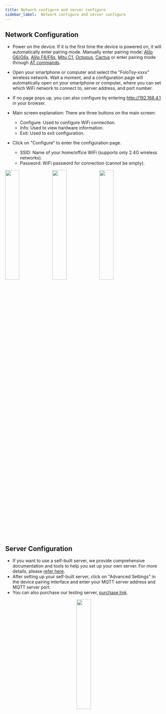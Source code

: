 ```yaml
---
title: Network configure and server configure
sidebar_label:  Network configure and server configure
---
```


## Network Configuration

- Power on the device. If it is the first time the device is powered on, it will automatically enter pairing mode. Manually enter pairing mode: [Alilo G6/G6s](../toy-pcb-replacement/alilo-g6.md#how-to-enter-pair-mode), [Alilo F6/F6s](../toy-pcb-replacement/alilo-f6.md#how-to-enter-pair-mode), [Mitu C1](../toy-pcb-replacement/mitu-c1.md#how-to-enter-pair-mode), [Octopus](../dev-suit/quickstart.md#how-to-enter-pair-mode), [Cactus](./cactus-manual.md#how-to-enter-pair-mode) or enter pairing mode through [AT commands](../at-command.mdx#reset-wifi-and-enter-pairing-mode).

- Open your smartphone or computer and select the "FoloToy-xxxx" wireless network. Wait a moment, and a configuration page will automatically open on your smartphone or computer, where you can set which WiFi network to connect to, server address, and port number.

- If no page pops up, you can also configure by entering http://192.168.4.1 in your browser.

- Main screen explanation: There are three buttons on the main screen:

  - Configure: Used to configure WiFi connection.
  - Info: Used to view hardware information.
  - Exit: Used to exit configuration.

- Click on "Configure" to enter the configuration page.

  - SSID: Name of your home/office WiFi (supports only 2.4G wireless networks).
  - Password: WiFi password for connection (cannot be empty).

<img width="30%" src="https://github.com/FoloToy/folotoy-doc/assets/41461127/a5716e99-c5c9-4ff1-8da8-acbfb6ed664e" /><img width="30%" src="https://github.com/FoloToy/folotoy-doc/assets/41461127/2a778703-a976-45dd-beae-30de076bd25a" /><img width="30%" src="https://github.com/FoloToy/folotoy-doc/assets/41461127/3a0def94-a139-4d8a-aa82-4c2f60721faa" />


## Server Configuration

- If you want to use a self-built server, we provide comprehensive documentation and tools to help you set up your own server. For more details, please [refer here](https://docs.folotoy.com/).
- After setting up your self-built server, click on "Advanced Settings" in the device pairing interface and enter your MQTT server address and MQTT server port.
- You can also purchase our testing server, [purchase link](https://item.taobao.com/item.htm?ft=t&id=753948021813&spm=a21dvs.23580594.0.0.52de3d0dWo8kQY&skuId=5273699128887).

<center>
  <img
    width="30%"
    src="https://github.com/FoloToy/folotoy-doc/assets/41461127/56dba04d-b13e-4119-bb7e-703ac2e30253"
  />
</center>